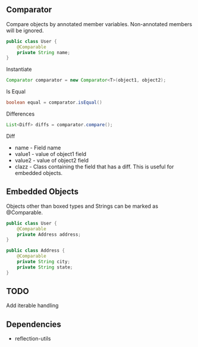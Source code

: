 ## Comparator ##

Compare objects by annotated member variables. Non-annotated members will be ignored.

```java
public class User {
    @Comparable
    private String name;
}
```

Instantiate

```java
Comparator comparator = new Comparator<T>(object1, object2);
```

Is Equal

```java
boolean equal = comparator.isEqual()
```

Differences

```java
List<Diff> diffs = comparator.compare();
```

Diff
- name - Field name
- value1 - value of object1 field
- value2 - value of object2 field
- clazz - Class containing the field that has a diff. This is useful for embedded objects.

## Embedded Objects ##

Objects other than boxed types and Strings can be marked as @Comparable.

```java
public class User {
    @Comparable
    private Address address;
}

public class Address {
    @Comparable
    private String city;
    private String state;
}
```

## TODO ##

Add iterable handling

## Dependencies ##

- reflection-utils

